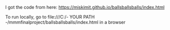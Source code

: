 I got the code from here:
https://miskimit.github.io/ballsballsballs/index.html

To run locally, go to file:///C:/- YOUR PATH -/mmmfinalproject/ballsballsballs/index.html in a browser
